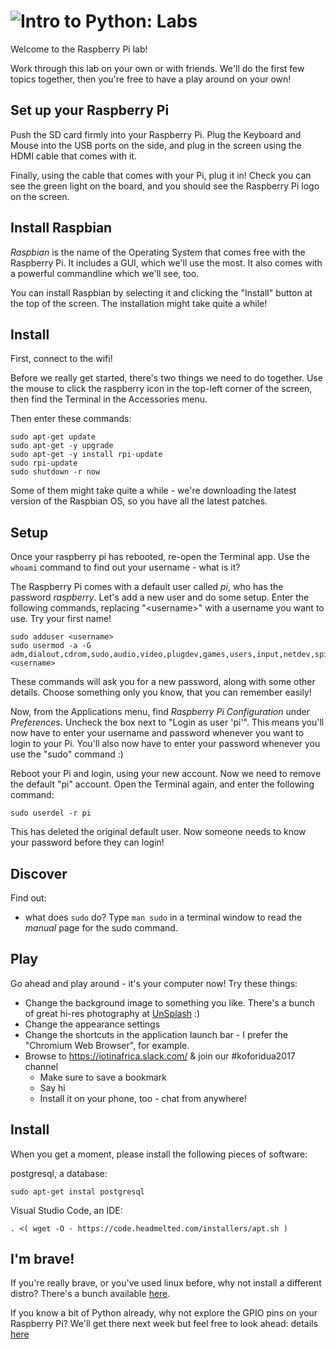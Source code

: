 # ![Intro to Python: Labs](../blob/master/assets/img/logo-128.png?raw=true)

Welcome to the Raspberry Pi lab!

Work through this lab on your own or with friends. We'll do the first few topics together, then you're free to have a play around on your own!

## Set up your Raspberry Pi
Push the SD card firmly into your Raspberry Pi. Plug the Keyboard and Mouse into the USB ports on the side, and plug in the screen using the HDMI cable that comes with it.

Finally, using the cable that comes with your Pi, plug it in! Check you can see the green light on the board, and you should see the Raspberry Pi logo on the screen. 

## Install Raspbian
*Raspbian* is the name of the Operating System that comes free with the Raspberry Pi. It includes a GUI, which we'll use the most. It also comes with a powerful commandline which we'll see, too.

You can install Raspbian by selecting it and clicking the "Install" button at the top of the screen. The installation might take quite a while!

## Install

First, connect to the wifi!

Before we really get started, there's two things we need to do together. Use the mouse to click the raspberry icon in the top-left corner of the screen, then find the Terminal in the Accessories menu.

Then enter these commands:

    sudo apt-get update
    sudo apt-get -y upgrade
    sudo apt-get -y install rpi-update
    sudo rpi-update
    sudo shutdown -r now

Some of them might take quite a while - we're downloading the latest version of the Raspbian OS, so you have all the latest patches.

## Setup

Once your raspberry pi has rebooted, re-open the Terminal app. Use the `whoami` command to find out your username - what is it?

The Raspberry Pi comes with a default user called *pi*, who has the password *raspberry*. Let's add a new user and do some setup. Enter the following commands, replacing "\<username\>" with a username you want to use. Try your first name!

    sudo adduser <username>
    sudo usermod -a -G adm,dialout,cdrom,sudo,audio,video,plugdev,games,users,input,netdev,spi,i2c,gpio <username>

These commands will ask you for a new password, along with some other details. Choose something only you know, that you can remember easily!

Now, from the Applications menu, find *Raspberry Pi Configuration* under *Preferences*. Uncheck the box next to "Login as user 'pi'". This means you'll now have to enter your username and password whenever you want to login to your Pi. You'll also now have to enter your password whenever you use the "sudo" command :)

Reboot your Pi and login, using your new account. Now we need to remove the default "pi" account. Open the Terminal again, and enter the following command:

    sudo userdel -r pi

This has deleted the original default user. Now someone needs to know your password before they can login!

## Discover

Find out:
* what does `sudo` do? Type `man sudo` in a terminal window to read the *manual* page for the sudo command.

## Play

Go ahead and play around - it's your computer now! Try these things:
* Change the background image to something you like. There's a bunch of great hi-res photography at [UnSplash](https://unsplash.com) :)
* Change the appearance settings
* Change the shortcuts in the application launch bar - I prefer the "Chromium Web Browser", for example.
* Browse to https://iotinafrica.slack.com/ & join our #koforidua2017 channel
    * Make sure to save a bookmark
    * Say hi
    * Install it on your phone, too - chat from anywhere!

## Install

When you get a moment, please install the following pieces of software:

postgresql, a database:

    sudo apt-get instal postgresql

Visual Studio Code, an IDE:

    . <( wget -O - https://code.headmelted.com/installers/apt.sh )

## I'm brave!
If you're really brave, or you've used linux before, why not install a different distro? There's a bunch available [here](https://www.raspberrypi.org/downloads/).

If you know a bit of Python already, why not explore the GPIO pins on your Raspberry Pi? We'll get there next week but feel free to look ahead: details [here](https://www.raspberrypi.org/blog/gpio-zero-a-friendly-python-api-for-physical-computing/)
